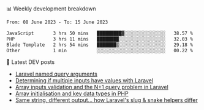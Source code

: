 📊 Weekly development breakdown
<!--START_SECTION:waka-->

```txt
From: 08 June 2023 - To: 15 June 2023

JavaScript       3 hrs 50 mins   █████████▓░░░░░░░░░░░░░░░   38.57 %
PHP              3 hrs 11 mins   ████████░░░░░░░░░░░░░░░░░   32.03 %
Blade Template   2 hrs 54 mins   ███████▒░░░░░░░░░░░░░░░░░   29.18 %
Other            1 min           ░░░░░░░░░░░░░░░░░░░░░░░░░   00.22 %
```

<!--END_SECTION:waka-->

📕 Latest DEV posts
<!-- BLOG-POST-LIST:START -->
- [Laravel named query arguments](https://dev.to/michaelvickersuk/laravel-named-query-arguments-28kd)
- [Determining if multiple inputs have values with Laravel](https://dev.to/michaelvickersuk/determining-if-multiple-inputs-have-values-with-laravel-km6)
- [Array inputs validation and the N+1 query problem in Laravel](https://dev.to/michaelvickersuk/array-inputs-validation-and-the-n1-query-problem-in-laravel-2agb)
- [Array initialisation and key data types in PHP](https://dev.to/michaelvickersuk/array-initialisation-and-key-data-types-in-php-1e5b)
- [Same string, different output... how Laravel&#39;s slug &amp; snake helpers differ](https://dev.to/michaelvickersuk/same-string-different-output-how-laravels-slug-snake-helpers-differ-1ccj)
<!-- BLOG-POST-LIST:END -->
